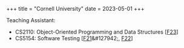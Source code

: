 +++
title = "Cornell University"
date = 2023-05-01
+++

Teaching Assistant:
- CS2110: Object-Oriented Programming and Data Structures [[F23]("https://www.cs.cornell.edu/courses/cs2110/2023fa")]
- CS5154: Software Testing [[F21]("https://www.cs.cornell.edu/courses/cs5154/2021fa/")&#127942;, [F22]("https://www.cs.cornell.edu/courses/cs5154/2022fa/")]
